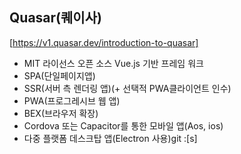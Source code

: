 ## Quasar(퀘이사)

[https://v1.quasar.dev/introduction-to-quasar]
- MIT 라이선스 오픈 소스 Vue.js 기반 프레임 워크
- SPA(단일페이지앱)
- SSR(서버 측 렌더링 앱)(+ 선택적 PWA클라이언트 인수)
- PWA(프로그레시브 웹 앱)
- BEX(브라우저 확장)
- Cordova 또는 Capacitor를 통한 모바일 앱(Aos, ios)
- 다중 플랫폼 데스크탑 앱(Electron 사용)git :[s]